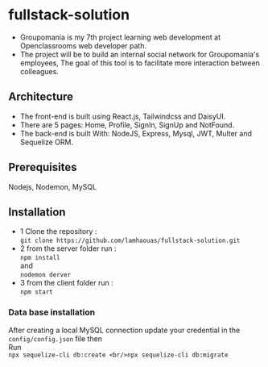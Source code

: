 # fullstack-solution
* Groupomania is my 7th project learning web development at Openclassrooms web developer path.
* The project will be to build an internal social network for Groupomania's employees, The goal of this tool is to facilitate more interaction between colleagues.

## Architecture 
* The front-end is built using React.js, Tailwindcss and DaisyUI.
* There are 5 pages: Home, Profile, SignIn, SignUp and NotFound.
* The back-end is built With: NodeJS, Express, Mysql, JWT, Multer and Sequelize ORM.

## Prerequisites
Nodejs, Nodemon, MySQL
## Installation
* 1 Clone the repository : <br/> `git clone https://github.com/lamhaouas/fullstack-solution.git`
* 2 from the server folder run : <br/>`npm install` <br/>and<br/> `nodemon derver`
* 3 from the client folder run : <br/> `npm start`
### Data base installation 
After creating a local MySQL connection update your credential in the `config/config.json` file then<br/> Run <br/> `npx sequelize-cli db:create <br/>npx sequelize-cli db:migrate`
